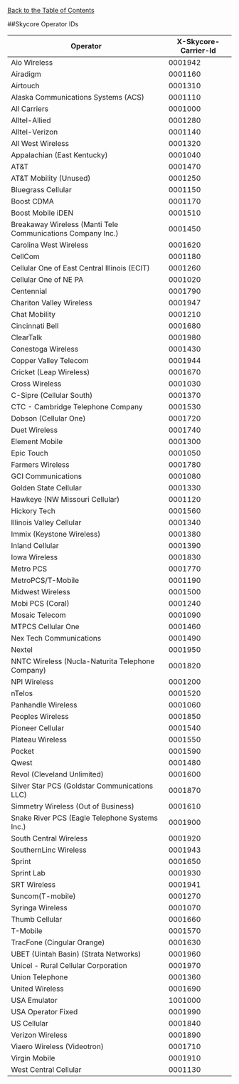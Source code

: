 [Back to the Table of Contents](/MM7/)

##Skycore Operator IDs

|Operator|X-Skycore-Carrier-Id|
| ---------------------------- | ------------------------- |
|Aio Wireless|0001942|
|Airadigm|0001160|
|Airtouch|0001310|
|Alaska Communications Systems (ACS)|0001110|
|All Carriers|0001000|
|Alltel-Allied|0001280|
|Alltel-Verizon|0001140|
|All West Wireless|0001320|
|Appalachian (East Kentucky)|0001040|
|AT&T|0001470|
|AT&T Mobility (Unused)|0001250|
|Bluegrass Cellular|0001150|
|Boost CDMA|0001170|
|Boost Mobile iDEN|0001510|
|Breakaway Wireless (Manti Tele Communications Company Inc.)|0001450|
|Carolina West Wireless|0001620|
|CellCom|0001180|
|Cellular One of East Central Illinois (ECIT)|0001260|
|Cellular One of NE PA |0001020|
|Centennial|0001790|
|Chariton Valley Wireless|0001947|
|Chat Mobility|0001210|
|Cincinnati Bell|0001680|
|ClearTalk|0001980|
|Conestoga Wireless|0001430|
|Copper Valley Telecom|0001944|
|Cricket (Leap Wireless)|0001670|
|Cross Wireless|0001030|
|C-Sipre (Cellular South)|0001370|
|CTC - Cambridge Telephone Company|0001530|
|Dobson (Cellular One)|0001720|
|Duet Wireless|0001740|
|Element Mobile|0001300|
|Epic Touch|0001050|
|Farmers Wireless|0001780|
|GCI Communications|0001080|
|Golden State Cellular|0001330|
|Hawkeye (NW Missouri Cellular)|0001120|
|Hickory Tech|0001560|
|Illinois Valley Cellular|0001340|
|Immix (Keystone Wireless)|0001380|
|Inland Cellular |0001390|
|Iowa Wireless|0001830|
|Metro PCS|0001770|
|MetroPCS/T-Mobile|0001190|
|Midwest Wireless|0001500|
|Mobi PCS (Coral)|0001240|
|Mosaic Telecom |0001090|
|MTPCS Cellular One|0001460|
|Nex Tech Communications|0001490|
|Nextel|0001950|
|NNTC Wireless (Nucla-Naturita Telephone Company)|0001820|
|NPI Wireless|0001200|
|nTelos|0001520|
|Panhandle Wireless|0001060|
|Peoples Wireless|0001850|
|Pioneer Cellular|0001540|
|Plateau Wireless|0001550|
|Pocket|0001590|
|Qwest|0001480|
|Revol (Cleveland Unlimited)|0001600|
|Silver Star PCS (Goldstar Communications LLC)|0001870|
|Simmetry Wireless (Out of Business)|0001610|
|Snake River PCS (Eagle Telephone Systems Inc.)|0001900|
|South Central Wireless|0001920|
|SouthernLinc Wireless|0001943|
|Sprint|0001650|
|Sprint Lab|0001930|
|SRT Wireless|0001941|
|Suncom(T-mobile)|0001270|
|Syringa Wireless|0001070|
|Thumb Cellular|0001660|
|T-Mobile|0001570|
|TracFone (Cingular Orange)|0001630|
|UBET (Uintah Basin) (Strata Networks)|0001960|
|Unicel - Rural Cellular Corporation|0001970|
|Union Telephone|0001360|
|United Wireless|0001690|
|USA Emulator|1001000|
|USA Operator Fixed|0001990|
|US Cellular |0001840|
|Verizon Wireless|0001890|
|Viaero Wireless (Videotron)|0001710|
|Virgin Mobile|0001910|
|West Central Cellular |0001130|
